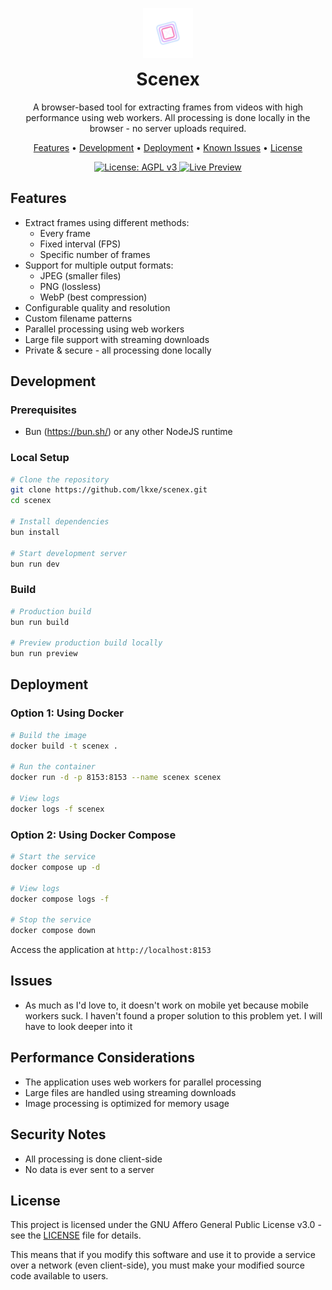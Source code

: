 <p align="center">
  <img src="./public/logo-animated.svg" width="80" height="80" alt="Scenex Logo">
</p>
<h1 align="center" style="margin-top: 8px;">Scenex</h1>

<p align="center">A browser-based tool for extracting frames from videos with high performance using web workers. All processing is done locally in the browser - no server uploads required.</p>
<p align="center">
  <a href="#features">Features</a> •
  <a href="#development">Development</a> •
  <a href="#deployment">Deployment</a> •
  <a href="#issues">Known Issues</a> •
  <a href="#license">License</a>
</p>

<p align="center">
  <a href="https://www.gnu.org/licenses/agpl-3.0">
    <img src="https://img.shields.io/badge/License-AGPL_v3-blue.svg" alt="License: AGPL v3">
  </a>
  <a href="https://scenex.pics/">
    <img src="https://img.shields.io/badge/Live-Preview-brightgreen.svg" alt="Live Preview">
  </a>
</p>

## Features

- Extract frames using different methods:
    - Every frame
    - Fixed interval (FPS)
    - Specific number of frames
- Support for multiple output formats:
    - JPEG (smaller files)
    - PNG (lossless)
    - WebP (best compression)
- Configurable quality and resolution
- Custom filename patterns
- Parallel processing using web workers
- Large file support with streaming downloads
- Private & secure - all processing done locally

## Development

### Prerequisites

- Bun (https://bun.sh/) or any other NodeJS runtime

### Local Setup

```bash
# Clone the repository
git clone https://github.com/lkxe/scenex.git
cd scenex

# Install dependencies
bun install

# Start development server
bun run dev
```

### Build

```bash
# Production build
bun run build

# Preview production build locally
bun run preview
```

## Deployment

### Option 1: Using Docker

```bash
# Build the image
docker build -t scenex .

# Run the container
docker run -d -p 8153:8153 --name scenex scenex

# View logs
docker logs -f scenex
```

### Option 2: Using Docker Compose

```bash
# Start the service
docker compose up -d

# View logs
docker compose logs -f

# Stop the service
docker compose down
```

Access the application at `http://localhost:8153`

## Issues

- As much as I'd love to, it doesn't work on mobile yet because mobile workers suck. I haven't found a proper solution to this problem yet. I will have to look deeper into it

## Performance Considerations

- The application uses web workers for parallel processing
- Large files are handled using streaming downloads
- Image processing is optimized for memory usage

## Security Notes

- All processing is done client-side
- No data is ever sent to a server

## License

This project is licensed under the GNU Affero General Public License v3.0 - see the [LICENSE](LICENSE) file for details.

This means that if you modify this software and use it to provide a service over a network (even client-side), you must make your modified source code available to users.
